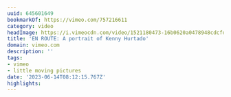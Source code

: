 ```yaml
---
uuid: 645601649
bookmarkOf: https://vimeo.com/757216611
category: video
headImage: https://i.vimeocdn.com/video/1521180473-16b0620a0478948cdcfddc6c059bc8fd4e161f8ff3db1efca9562cb0d40b2e88-d_295x166
title: 'EN ROUTE: A portrait of Kenny Hurtado'
domain: vimeo.com
description: ''
tags:
- vimeo
- little moving pictures
date: '2023-06-14T08:12:15.767Z'
highlights:
---
```



